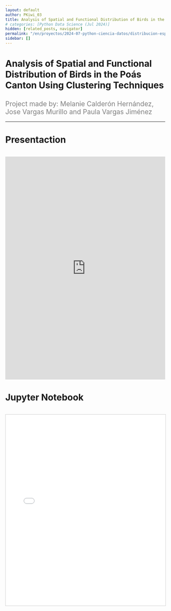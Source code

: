 ```yaml
---
layout: default
author: PKiwi_03
title: Analysis of Spatial and Functional Distribution of Birds in the Poás Canton Using Clustering Techniques
# categories: [Python Data Science (Jul 2024)]
hidden: [related_posts, navigator]
permalink: "/en/proyectos/2024-07-python-ciencia-datos/distribucion-espacial-aves.html"
sidebar: []
---
```


# Analysis of Spatial and Functional Distribution of Birds in the Poás Canton Using Clustering Techniques
<h2 style="color: gray; font-weight: normal;">
Project made by: Melanie Calderón Hernández, Jose Vargas Murillo and Paula Vargas Jiménez
</h2>

---
# Presentaction
<br>

<iframe width="100%" height="700" src="https://www.youtube.com/embed/qpbsLWs1blQ" frameborder="0" allow="accelerometer; autoplay; clipboard-write; encrypted-media; gyroscope; picture-in-picture; web-share" referrerpolicy="strict-origin-when-cross-origin" allowfullscreen></iframe>

<br>

# Jupyter Notebook

<br>

<iframe 
    src="/assets/html/2024-07-python/melanie_calderon.html" 
    width="100%" 
    height="600" 
    style="border: 1px solid #ccc;"
></iframe>
